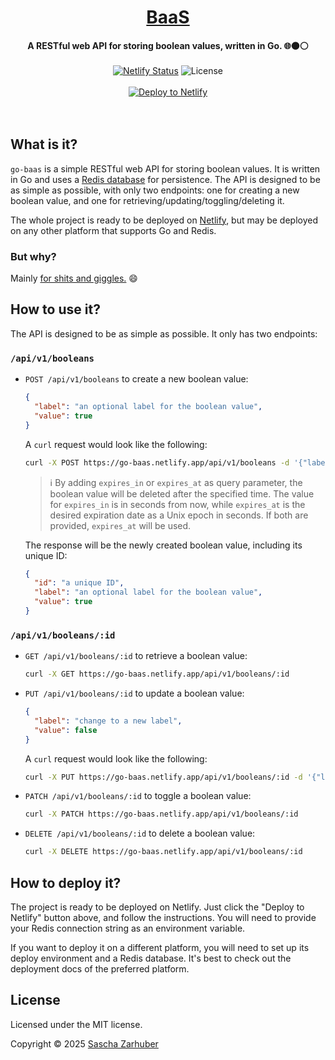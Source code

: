 <div align="center">
  <h1><a href="https://go-baas.netlify.app/" rel="noopener noreferrer">BaaS</a></h1>
  <strong>A RESTful web API for storing boolean values, written in Go. 🌐⚫⚪</strong>
  <br />
  <br />
  <a href="https://go-baas.netlify.app"><img src="https://img.shields.io/badge/netlify-deployed-green" alt="Netlify Status"></a> <img alt="License" src="https://img.shields.io/github/license/saschazar21/go-web-baas">
  <br />
  <br />
  <a href="https://app.netlify.com/start/deploy?repository=https://github.com/saschazar21/go-baas"><img src="https://www.netlify.com/img/deploy/button.svg" alt="Deploy to Netlify"></a>
  <br />
  <br />
  <br />
</div>

## What is it?

`go-baas` is a simple RESTful web API for storing boolean values. It is written in Go and uses a [Redis database](https://redis.io) for persistence. The API is designed to be as simple as possible, with only two endpoints: one for creating a new boolean value, and one for retrieving/updating/toggling/deleting it.

The whole project is ready to be deployed on [Netlify](https://www.netlify.com/), but may be deployed on any other platform that supports Go and Redis.

### But why?

Mainly [for shits and giggles.](https://en.wiktionary.org/wiki/for_shits_and_giggles) 😄

## How to use it?

The API is designed to be as simple as possible. It only has two endpoints:

### `/api/v1/booleans`

- `POST /api/v1/booleans` to create a new boolean value:

  ```json
  {
    "label": "an optional label for the boolean value",
    "value": true
  }
  ```

  A `curl` request would look like the following:

  ```bash
  curl -X POST https://go-baas.netlify.app/api/v1/booleans -d '{"label": "optional label", "value": true}' -H "Content-Type: application/json"
  ```

  > ℹ️ By adding `expires_in` or `expires_at` as query parameter, the boolean value will be deleted after the specified time. The value for `expires_in` is in seconds from now, while `expires_at` is the desired expiration date as a Unix epoch in seconds. If both are provided, `expires_at` will be used.

  The response will be the newly created boolean value, including its unique ID:

  ```json
  {
    "id": "a unique ID",
    "label": "an optional label for the boolean value",
    "value": true
  }
  ```

### `/api/v1/booleans/:id`

- `GET /api/v1/booleans/:id` to retrieve a boolean value:

  ```bash
  curl -X GET https://go-baas.netlify.app/api/v1/booleans/:id
  ```

- `PUT /api/v1/booleans/:id` to update a boolean value:

  ```json
  {
    "label": "change to a new label",
    "value": false
  }
  ```

  A `curl` request would look like the following:

  ```bash
  curl -X PUT https://go-baas.netlify.app/api/v1/booleans/:id -d '{"label": "changed label", "value": false}' -H "Content-Type: application/json"
  ```

- `PATCH /api/v1/booleans/:id` to toggle a boolean value:

  ```bash
  curl -X PATCH https://go-baas.netlify.app/api/v1/booleans/:id
  ```

- `DELETE /api/v1/booleans/:id` to delete a boolean value:

  ```bash
  curl -X DELETE https://go-baas.netlify.app/api/v1/booleans/:id
  ```

## How to deploy it?

The project is ready to be deployed on Netlify. Just click the "Deploy to Netlify" button above, and follow the instructions. You will need to provide your Redis connection string as an environment variable.

If you want to deploy it on a different platform, you will need to set up its deploy environment and a Redis database. It's best to check out the deployment docs of the preferred platform.

## License

Licensed under the MIT license.

Copyright ©️ 2025 [Sascha Zarhuber](https://sascha.work)
